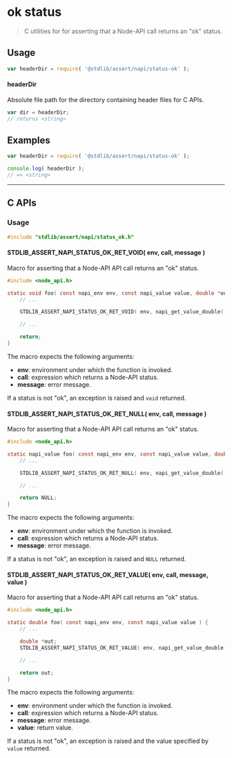 <!--

@license Apache-2.0

Copyright (c) 2022 The Stdlib Authors.

Licensed under the Apache License, Version 2.0 (the "License");
you may not use this file except in compliance with the License.
You may obtain a copy of the License at

   http://www.apache.org/licenses/LICENSE-2.0

Unless required by applicable law or agreed to in writing, software
distributed under the License is distributed on an "AS IS" BASIS,
WITHOUT WARRANTIES OR CONDITIONS OF ANY KIND, either express or implied.
See the License for the specific language governing permissions and
limitations under the License.

-->

# ok status

> C utilities for for asserting that a Node-API call returns an "ok" status.

<!-- Section to include introductory text. Make sure to keep an empty line after the intro `section` element and another before the `/section` close. -->

<section class="intro">

</section>

<!-- /.intro -->

<!-- Package usage documentation. -->

<section class="usage">

## Usage

```javascript
var headerDir = require( '@stdlib/assert/napi/status-ok' );
```

#### headerDir

Absolute file path for the directory containing header files for C APIs.

```javascript
var dir = headerDir;
// returns <string>
```

</section>

<!-- /.usage -->

<!-- Package usage notes. Make sure to keep an empty line after the `section` element and another before the `/section` close. -->

<section class="notes">

</section>

<!-- /.notes -->

<!-- Package usage examples. -->

<section class="examples">

## Examples

```javascript
var headerDir = require( '@stdlib/assert/napi/status-ok' );

console.log( headerDir );
// => <string>
```

</section>

<!-- /.examples -->

<!-- C interface documentation. -->

* * *

<section class="c">

## C APIs

<!-- Section to include introductory text. Make sure to keep an empty line after the intro `section` element and another before the `/section` close. -->

<section class="intro">

</section>

<!-- /.intro -->

<!-- C usage documentation. -->

<section class="usage">

### Usage

```c
#include "stdlib/assert/napi/status_ok.h"
```

#### STDLIB_ASSERT_NAPI_STATUS_OK_RET_VOID( env, call, message )

Macro for asserting that a Node-API API call returns an "ok" status.

```c
#include <node_api.h>

static void foo( const napi_env env, const napi_value value, double *out ) {
    // ...

    STDLIB_ASSERT_NAPI_STATUS_OK_RET_VOID( env, napi_get_value_double( env, value, out ), "" )

    // ...

    return;
}
```

The macro expects the following arguments:

-   **env**: environment under which the function is invoked.
-   **call**: expression which returns a Node-API status.
-   **message**: error message.

If a status is not "ok", an exception is raised and `void` returned.

#### STDLIB_ASSERT_NAPI_STATUS_OK_RET_NULL( env, call, message )

Macro for asserting that a Node-API API call returns an "ok" status.

```c
#include <node_api.h>

static napi_value foo( const napi_env env, const napi_value value, double *out ) {
    // ...

    STDLIB_ASSERT_NAPI_STATUS_OK_RET_NULL( env, napi_get_value_double( env, value, out ), "" )

    // ...

    return NULL;
}
```

The macro expects the following arguments:

-   **env**: environment under which the function is invoked.
-   **call**: expression which returns a Node-API status.
-   **message**: error message.

If a status is not "ok", an exception is raised and `NULL` returned.

#### STDLIB_ASSERT_NAPI_STATUS_OK_RET_VALUE( env, call, message, value )

Macro for asserting that a Node-API API call returns an "ok" status.

```c
#include <node_api.h>

static double foo( const napi_env env, const napi_value value ) {
    // ...

    double *out;
    STDLIB_ASSERT_NAPI_STATUS_OK_RET_VALUE( env, napi_get_value_double( env, value, out ), "", 0.0/0.0 )

    // ...

    return out;
}
```

The macro expects the following arguments:

-   **env**: environment under which the function is invoked.
-   **call**: expression which returns a Node-API status.
-   **message**: error message.
-   **value**: return value.

If a status is not "ok", an exception is raised and the value specified by `value` returned.

</section>

<!-- /.usage -->

<!-- C API usage notes. Make sure to keep an empty line after the `section` element and another before the `/section` close. -->

<section class="notes">

</section>

<!-- /.notes -->

<!-- C API usage examples. -->

<section class="examples">

</section>

<!-- /.examples -->

</section>

<!-- /.c -->

<!-- Section to include cited references. If references are included, add a horizontal rule *before* the section. Make sure to keep an empty line after the `section` element and another before the `/section` close. -->

<section class="references">

</section>

<!-- /.references -->

<!-- Section for related `stdlib` packages. Do not manually edit this section, as it is automatically populated. -->

<section class="related">

</section>

<!-- /.related -->

<!-- Section for all links. Make sure to keep an empty line after the `section` element and another before the `/section` close. -->

<section class="links">

</section>

<!-- /.links -->
